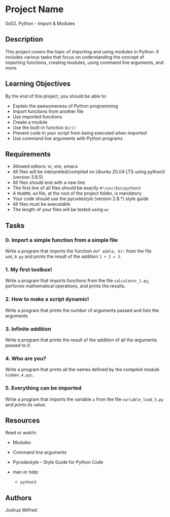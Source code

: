 # Project Name

0x02. Python - Import & Modules

## Description

This project covers the topic of importing and using modules in Python. It includes various tasks that focus on understanding the concept of importing functions, creating modules, using command line arguments, and more.

## Learning Objectives

By the end of this project, you should be able to:

- Explain the awesomeness of Python programming
- Import functions from another file
- Use imported functions
- Create a module
- Use the built-in function `dir()`
- Prevent code in your script from being executed when imported
- Use command line arguments with Python programs

## Requirements

- Allowed editors: vi, vim, emacs
- All files will be interpreted/compiled on Ubuntu 20.04 LTS using python3 (version 3.8.5)
- All files should end with a new line
- The first line of all files should be exactly `#!/usr/bin/python3`
- A `README.md` file, at the root of the project folder, is mandatory
- Your code should use the pycodestyle (version 2.8.\*) style guide
- All files must be executable
- The length of your files will be tested using `wc`

## Tasks

### 0. Import a simple function from a simple file

Write a program that imports the function `def add(a, b):` from the file `add_0.py` and prints the result of the addition `1 + 2 = 3`.

### 1. My first toolbox!

Write a program that imports functions from the file `calculator_1.py`, performs mathematical operations, and prints the results.

### 2. How to make a script dynamic!

Write a program that prints the number of arguments passed and lists the arguments.

### 3. Infinite addition

Write a program that prints the result of the addition of all the arguments passed to it.

### 4. Who are you?

Write a program that prints all the names defined by the compiled module `hidden_4.pyc`.

### 5. Everything can be imported

Write a program that imports the variable `a` from the file `variable_load_5.py` and prints its value.

## Resources

Read or watch:

- Modules
- Command line arguments
- Pycodestyle – Style Guide for Python Code
- man or help:

  - `python3`

## Authors

Joshua Wilfred
